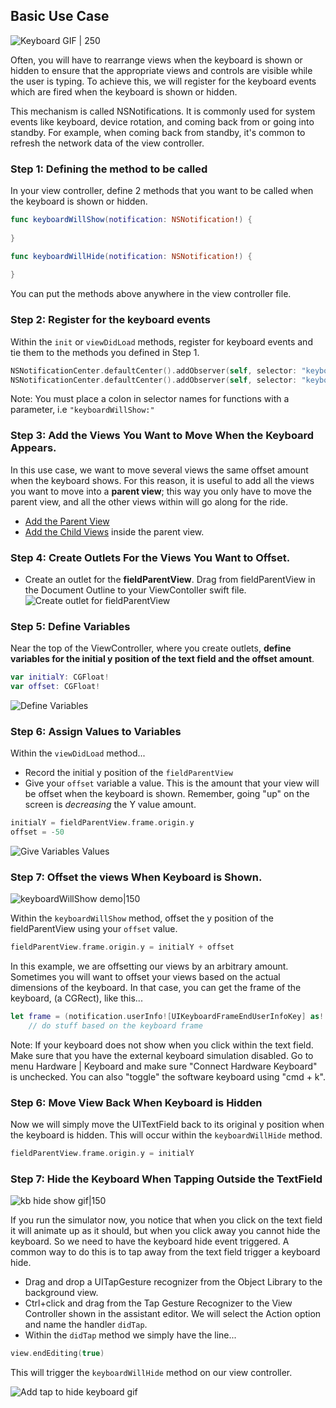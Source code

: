 
## Basic Use Case
![Keyboard GIF | 250](http://i.imgur.com/bQsqmhT.gif)

Often, you will have to rearrange views when the keyboard is shown or hidden to ensure that the appropriate views and controls are visible while the user is typing. To achieve this, we will register for the keyboard events which are fired when the keyboard is shown or hidden.

This mechanism is called NSNotifications. It is commonly used for system events like keyboard, device rotation, and coming back from or going into standby. For example, when coming back from standby, it's common to refresh the network data of the view controller.

### Step 1: Defining the method to be called

In your view controller, define 2 methods that you want to be called when the keyboard is shown or hidden.

```swift
func keyboardWillShow(notification: NSNotification!) {
        
}

func keyboardWillHide(notification: NSNotification!) {
        
}
```

You can put the methods above anywhere in the view controller file.

### Step 2: Register for the keyboard events

Within the `init` or `viewDidLoad` methods, register for keyboard events and tie them to the methods you defined in Step 1.  

```swift
NSNotificationCenter.defaultCenter().addObserver(self, selector: "keyboardWillShow:", name: UIKeyboardWillShowNotification, object: nil)
NSNotificationCenter.defaultCenter().addObserver(self, selector: "keyboardWillHide:", name: UIKeyboardWillHideNotification, object: nil)
```

Note: You must place a colon in selector names for functions with a parameter, i.e ``"keyboardWillShow:"``

### Step 3: Add the Views You Want to Move When the Keyboard Appears.

In this use case, we want to move several views the same offset amount when the keyboard shows. For this reason, it is useful to add all the views you want to move into a **parent view**; this way you only have to move the parent view, and all the other views within will go along for the ride.

- [Add the Parent View](https://guides.codepath.com/ios/Creating-Nested-Views#step-1-add-the-parent-view)
- [Add the Child Views](https://guides.codepath.com/ios/Creating-Nested-Views#step-2-nest-the-child-views) inside the parent view.

### Step 4: Create Outlets For the Views You Want to Offset.

- Create an outlet for the **fieldParentView**. Drag from fieldParentView in the Document Outline to your ViewContoller swift file.  
![Create outlet for fieldParentView](http://i.imgur.com/maYqgkO.gif)

### Step 5: Define Variables

Near the top of the ViewController, where you create outlets, **define variables for the initial y position of the text field and the offset amount**.

```swift
var initialY: CGFloat!
var offset: CGFloat!
```  

![Define Variables](http://i.imgur.com/1kLmcGm.gif)

### Step 6: Assign Values to Variables
Within the ```viewDidLoad``` method... 
- Record the initial y position of the `fieldParentView`
- Give your `offset` variable a value. This is the amount that your view will be offset when the keyboard is shown. Remember, going "up" on the screen is *decreasing*  the Y value amount. 

```swift
initialY = fieldParentView.frame.origin.y
offset = -50
```

![Give Variables Values](http://i.imgur.com/3oWcRjI.gif)

### Step 7: Offset the views When Keyboard is Shown.

![keyboardWillShow demo|150](http://i.imgur.com/MjPaRct.gif)

Within the `keyboardWillShow` method, offset the y position of the fieldParentView using your `offset` value.

```swift
fieldParentView.frame.origin.y = initialY + offset
```

In this example, we are offsetting our views by an arbitrary amount. Sometimes you will want to offset your views based on the actual dimensions of the keyboard. In that case, you can get the frame of the keyboard, (a CGRect), like this...

```swift
let frame = (notification.userInfo![UIKeyboardFrameEndUserInfoKey] as! NSValue).CGRectValue()
    // do stuff based on the keyboard frame
```
 
Note: If your keyboard does not show when you click within the text field. Make sure that you have the external keyboard simulation disabled. Go to menu Hardware | Keyboard and make sure "Connect Hardware Keyboard" is unchecked. You can also "toggle" the software keyboard using "cmd + k".

### Step 6: Move View Back When Keyboard is Hidden

Now we will simply move the UITextField back to its original y position when the keyboard is hidden. This will occur within the ```keyboardWillHide``` method.

```swift
fieldParentView.frame.origin.y = initialY 
```

### Step 7: Hide the Keyboard When Tapping Outside the TextField

![kb hide show gif|150](http://i.imgur.com/pyaO52E.gif)  

If you run the simulator now, you notice that when you click on the text field it will animate up as it should, but when you click away you cannot hide the keyboard. So we need to have the keyboard hide event triggered. A common way to do this is to tap away from the text field trigger a keyboard hide. 

- Drag and drop a UITapGesture recognizer from the Object Library to the background view. 
- Ctrl+click and drag from the Tap Gesture Recognizer to the View Controller shown in the assistant editor. We will select the Action option and name the handler ```didTap```. 
- Within the ```didTap``` method we simply have the line...

```swift
view.endEditing(true)
```
This will trigger the ```keyboardWillHide``` method on our view controller.  
  
![Add tap to hide keyboard gif](http://i.imgur.com/P3JrdNq.gif)  